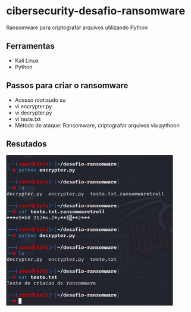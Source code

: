 # cibersecurity-desafio-ransomware
Ransomware para criptografar arquivos utilizando Python

## Ferramentas
- Kali Linux
- Python

## Passos para criar o ransomware
- Acesso root:sudo su
- vi encrypter.py
- vi decrypter.py
- vi teste.txt
- Método de ataque: Ransomware, criptografar arquivos via pythoon

## Resutados
![Alt text](./ransomware.png "Captura de comandos")
